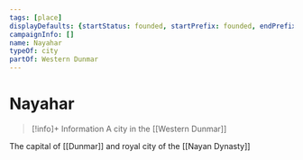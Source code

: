 ```yaml
---
tags: [place]
displayDefaults: {startStatus: founded, startPrefix: founded, endPrefix: destroyed, endStatus: destroyed}
campaignInfo: []
name: Nayahar
typeOf: city
partOf: Western Dunmar
---
```

# Nayahar
>[!info]+ Information
> A  city in the [[Western Dunmar]]

The capital of [[Dunmar]] and royal city of the [[Nayan Dynasty]]

